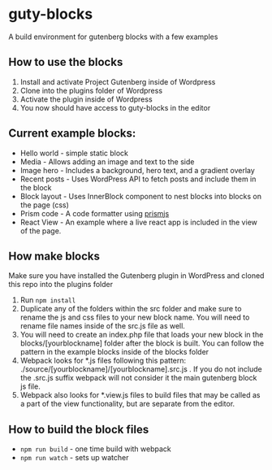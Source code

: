 # guty-blocks
A build environment for gutenberg blocks with a few examples

## How to use the blocks
1) Install and activate Project Gutenberg inside of Wordpress
2) Clone into the plugins folder of Wordpress
3) Activate the plugin inside of Wordpress
4) You now should have access to guty-blocks in the editor

## Current example blocks:
- Hello world - simple static block
- Media - Allows adding an image and text to the side
- Image hero - Includes a background, hero text, and a gradient overlay
- Recent posts - Uses WordPress API to fetch posts and include them in the block
- Block layout - Uses InnerBlock component to nest blocks into  blocks on the page (css)
- Prism code - A code formatter using [prismjs](http://prismjs.com/)
- React View - An example where a live react app is included in the view of the page.

## How make blocks
Make sure you have installed the Gutenberg plugin in WordPress and cloned this repo into the plugins folder
1) Run `npm install`
2) Duplicate any of the folders within the src folder and make sure to rename the js and css files to your new block name.  You will need to rename file names inside of the src.js file as well.
3) You will need to create an index.php file that loads your new block in the blocks/[yourblockname] folder after the block is built. You can follow the pattern in the example blocks inside of the blocks folder
4) Webpack looks for *.js files following this pattern: ./source/[yourblockname]/[yourblockname].src.js .  If you do not include the .src.js suffix webpack will not consider it the main gutenberg block js file.
5) Webpack also looks for *.view.js files to build files that may be called as a part of the view functionality, but are separate from the editor.


## How to build the block files
- `npm run build` - one time build with webpack
- `npm run watch` - sets up watcher
